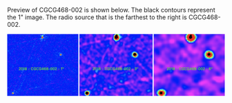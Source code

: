 Preview of CGCG468-002 is shown below. The black contours represent the 1" image. The radio source that is the farthest to the right is CGCG468-002.

![CGCG468-002](CGCG468-002.png "CGCG468-002")

